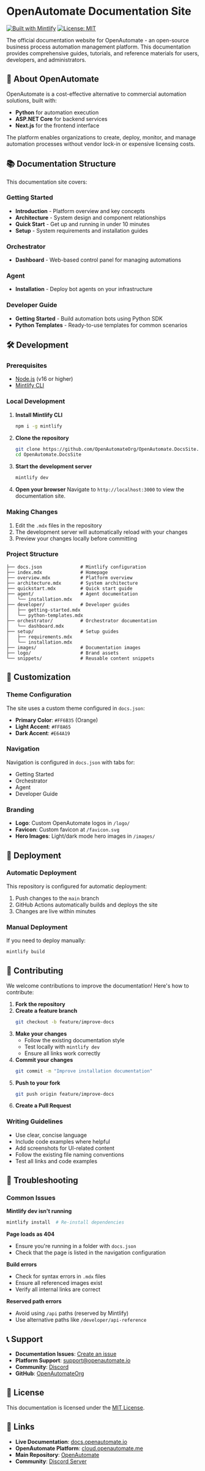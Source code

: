 # OpenAutomate Documentation Site

[![Built with Mintlify](https://img.shields.io/badge/Built%20with-Mintlify-blue)](https://mintlify.com)
[![License: MIT](https://img.shields.io/badge/License-MIT-yellow.svg)](https://opensource.org/licenses/MIT)

The official documentation website for OpenAutomate - an open-source business process automation management platform. This documentation provides comprehensive guides, tutorials, and reference materials for users, developers, and administrators.

## 🚀 About OpenAutomate

OpenAutomate is a cost-effective alternative to commercial automation solutions, built with:
- **Python** for automation execution
- **ASP.NET Core** for backend services
- **Next.js** for the frontend interface

The platform enables organizations to create, deploy, monitor, and manage automation processes without vendor lock-in or expensive licensing costs.

## 📚 Documentation Structure

This documentation site covers:

### Getting Started
- **Introduction** - Platform overview and key concepts
- **Architecture** - System design and component relationships
- **Quick Start** - Get up and running in under 10 minutes
- **Setup** - System requirements and installation guides

### Orchestrator
- **Dashboard** - Web-based control panel for managing automations

### Agent
- **Installation** - Deploy bot agents on your infrastructure

### Developer Guide
- **Getting Started** - Build automation bots using Python SDK
- **Python Templates** - Ready-to-use templates for common scenarios

## 🛠️ Development

### Prerequisites

- [Node.js](https://nodejs.org/) (v16 or higher)
- [Mintlify CLI](https://www.npmjs.com/package/mintlify)

### Local Development

1. **Install Mintlify CLI**
   ```bash
   npm i -g mintlify
   ```

2. **Clone the repository**
   ```bash
   git clone https://github.com/OpenAutomateOrg/OpenAutomate.DocsSite.git
   cd OpenAutomate.DocsSite
   ```

3. **Start the development server**
   ```bash
   mintlify dev
   ```

4. **Open your browser**
   Navigate to `http://localhost:3000` to view the documentation site.

### Making Changes

1. Edit the `.mdx` files in the repository
2. The development server will automatically reload with your changes
3. Preview your changes locally before committing

### Project Structure

```
├── docs.json              # Mintlify configuration
├── index.mdx              # Homepage
├── overview.mdx           # Platform overview
├── architecture.mdx       # System architecture
├── quickstart.mdx         # Quick start guide
├── agent/                 # Agent documentation
│   └── installation.mdx
├── developer/             # Developer guides
│   ├── getting-started.mdx
│   └── python-templates.mdx
├── orchestrator/          # Orchestrator documentation
│   └── dashboard.mdx
├── setup/                 # Setup guides
│   ├── requirements.mdx
│   └── installation.mdx
├── images/                # Documentation images
├── logo/                  # Brand assets
└── snippets/              # Reusable content snippets
```

## 🎨 Customization

### Theme Configuration

The site uses a custom theme configured in `docs.json`:
- **Primary Color**: `#FF6B35` (Orange)
- **Light Accent**: `#FF8A65`
- **Dark Accent**: `#E64A19`

### Navigation

Navigation is configured in `docs.json` with tabs for:
- Getting Started
- Orchestrator
- Agent
- Developer Guide

### Branding

- **Logo**: Custom OpenAutomate logos in `/logo/`
- **Favicon**: Custom favicon at `/favicon.svg`
- **Hero Images**: Light/dark mode hero images in `/images/`

## 🚀 Deployment

### Automatic Deployment

This repository is configured for automatic deployment:
1. Push changes to the `main` branch
2. GitHub Actions automatically builds and deploys the site
3. Changes are live within minutes

### Manual Deployment

If you need to deploy manually:
```bash
mintlify build
```

## 🤝 Contributing

We welcome contributions to improve the documentation! Here's how to contribute:

1. **Fork the repository**
2. **Create a feature branch**
   ```bash
   git checkout -b feature/improve-docs
   ```
3. **Make your changes**
   - Follow the existing documentation style
   - Test locally with `mintlify dev`
   - Ensure all links work correctly
4. **Commit your changes**
   ```bash
   git commit -m "Improve installation documentation"
   ```
5. **Push to your fork**
   ```bash
   git push origin feature/improve-docs
   ```
6. **Create a Pull Request**

### Writing Guidelines

- Use clear, concise language
- Include code examples where helpful
- Add screenshots for UI-related content
- Follow the existing file naming conventions
- Test all links and code examples

## 🔧 Troubleshooting

### Common Issues

**Mintlify dev isn't running**
```bash
mintlify install  # Re-install dependencies
```

**Page loads as 404**
- Ensure you're running in a folder with `docs.json`
- Check that the page is listed in the navigation configuration

**Build errors**
- Check for syntax errors in `.mdx` files
- Ensure all referenced images exist
- Verify all internal links are correct

**Reserved path errors**
- Avoid using `/api` paths (reserved by Mintlify)
- Use alternative paths like `/developer/api-reference`

## 📞 Support

- **Documentation Issues**: [Create an issue](https://github.com/OpenAutomateOrg/OpenAutomate.DocsSite/issues)
- **Platform Support**: [support@openautomate.io](mailto:support@openautomate.io)
- **Community**: [Discord](https://discord.gg/hPt44QfY4B)
- **GitHub**: [OpenAutomateOrg](https://github.com/OpenAutomateOrg)

## 📄 License

This documentation is licensed under the [MIT License](LICENSE).

## 🔗 Links

- **Live Documentation**: [docs.openautomate.io](https://docs.openautomate.io)
- **OpenAutomate Platform**: [cloud.openautomate.me](https://cloud.openautomate.me)
- **Main Repository**: [OpenAutomate](https://github.com/OpenAutomateOrg/OpenAutomate)
- **Community**: [Discord Server](https://discord.gg/hPt44QfY4B)
